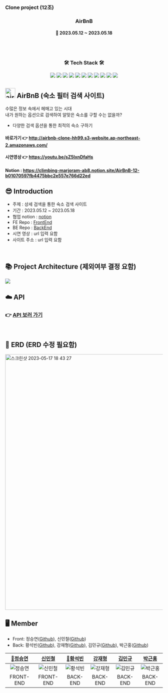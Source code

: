 ### Clone project (12조)

<h3 align="center"><b>AirBnB</b></h3>

<h4 align="center">📆 2023.05.12 ~ 2023.05.18</h4>
<br>

<br>
<h3 align="center"><b>🛠 Tech Stack 🛠</b></h3>
<p align="center">
<img src="https://img.shields.io/badge/JAVA-007396?style=for-the-badge&logo=java&logoColor=white">
<img src="https://img.shields.io/badge/Spring-6DB33F?style=for-the-badge&logo=Spring&logoColor=white">
<img src="https://img.shields.io/badge/linux-FCC624?style=for-the-badge&logo=linux&logoColor=black">
<img src="https://img.shields.io/badge/aws-232F3E?style=for-the-badge&logo=aws&logoColor=white">
<img src="https://camo.githubusercontent.com/fd0243cd3a19485c4f3e82eba48aa53c2b13c41bd87164fc77fa3498ec09d2bd/68747470733a2f2f696d672e736869656c64732e696f2f62616467652f616d617a6f6e73332d3536394133313f7374796c653d666f722d7468652d6261646765266c6f676f3d616d617a6f6e7333266c6f676f436f6c6f723d7768697465">

<img src="https://camo.githubusercontent.com/5309f68ce19176455b37914291b345bd7af797286bbf86aaabdc23d398e93586/68747470733a2f2f696d672e736869656c64732e696f2f62616467652f617773206563322d3037433136303f7374796c653d666f722d7468652d6261646765266c6f676f3d616d617a6f6e65617773266c6f676f436f6c6f723d7768697465">
<img src="https://camo.githubusercontent.com/c0f71772804c86d0f144ce923027aff25e8d761c6b791d2de6698607e21c5465/68747470733a2f2f696d672e736869656c64732e696f2f62616467652f677261646c652d3032333033413f7374796c653d666f722d7468652d6261646765266c6f676f3d677261646c65266c6f676f436f6c6f723d7768697465">
<img src="https://camo.githubusercontent.com/c1fc168684171582321954905e8b9dc4f59810243ed85e645f3b7938ee3145cb/68747470733a2f2f696d672e736869656c64732e696f2f62616467652f6d7973716c2d3434373941313f7374796c653d666f722d7468652d6261646765266c6f676f3d6d7973716c266c6f676f436f6c6f723d7768697465">
<img src="https://camo.githubusercontent.com/54a2f74f3cbb3cb810faa417fb9a56b4d947be01e868ab624b3f251a1062257b/68747470733a2f2f696d672e736869656c64732e696f2f62616467652f67697468756220616374696f6e732d3230383846463f7374796c653d666f722d7468652d6261646765266c6f676f3d67697468756220616374696f6e73266c6f676f436f6c6f723d7768697465">
<img src="https://camo.githubusercontent.com/a831a652fb5370367ee71ae4255e39623b9edf7e60ffbcf7ba356b1d82a09538/68747470733a2f2f696d672e736869656c64732e696f2f62616467652f737072696e672064617461206a70612d4632384431413f7374796c653d666f722d7468652d6261646765266c6f676f3d737072696e67646174616a7061266c6f676f436f6c6f723d7768697465">
<img src="https://camo.githubusercontent.com/ad176bb5a61237550550e47d7e77dd5d1a846518df44c522d2ba9c0a7da6379c/68747470733a2f2f696d672e736869656c64732e696f2f62616467652f6769746875622d3138313731373f7374796c653d666f722d7468652d6261646765266c6f676f3d676974687562266c6f676f436f6c6f723d7768697465">
<br>


## <a href="https://emoji.gg/emoji/6421_airbnb"><img src="https://cdn3.emoji.gg/emojis/6421_airbnb.png" width="32px" height="32px" alt="airbnb"></a> AirBnB (숙소 필터 검색 사이트)

수많은 정보 속에서 헤매고 있는 시대</br>
내가 원하는 옵션으로 검색하여 알맞은 숙소를 구할 수는 없을까?</br>
- 다양한 검색 옵션을 통한 최적의 숙소 구하기

#### 바로가기 👉 http://airbnb-clone-hh99.s3-website.ap-northeast-2.amazonaws.com/

#### 시연영상 👉 https://youtu.be/sZ5lxnDfaHs

#### Notion : https://climbing-marjoram-ab8.notion.site/AirBnB-12-b01070597fb4475bbc2e557e766d22ed

## 😎 Introduction

- 주제 : 상세 검색을 통한 숙소 검색 사이트
- 기간 : 2023.05.12 ~ 2023.05.18
- 협업 notion : [notion](https://climbing-marjoram-ab8.notion.site/AirBnB-12-b01070597fb4475bbc2e557e766d22ed)
- FE Repo : [FrontEnd](https://github.com/ClonePjtAirBB/FE_Airbnb_Clone.git)
- BE Repo : [BackEnd](https://github.com/ClonePjtAirBB/BE_ClonePjtAirBB.git)
- 시연 영상 : url 입력 요함
- 사이트 주소 : url 입력 요함

<br>

## 📚 Project Architecture (제외여부 결정 요함)
<img src="https://user-images.githubusercontent.com/40461588/236686167-a2eadca9-02e4-4649-8dc6-17d7cfd4b494.png">

<br>

## ☁️ API
### 👉 [API 보러 가기](https://www.notion.so/143b8fbfbea241dbb0cf376b40c5d593?v=f46107b5f27b4c5f9f25d3647e6bd82f)
<br>

## 🧱 ERD (ERD 수정 필요함)
<img width="818" alt="스크린샷 2023-05-17 18 43 27" src="https://github.com/ClonePjtAirBB/BE_ClonePjtAirBB/assets/108252926/c27fe7b1-5aa6-4746-bfeb-cbfe6ca1f500">

<br>

## 🖥️ Member
- Front: 정승연([Github](https://github.com/xxyeon129)), 신민철([Github](https://github.com/MinCheolS))
- Back: 황석빈([Github](https://github.com/SeokBin02)), 강재형([Github](https://github.com/mottoslo)), 김민규([Github](https://github.com/kmg0485)), 박근홍([Github](https://github.com/Omakmusae))

|             [🚩정승연](https://github.com/xxyeon129)             |              [신민철](https://github.com/MinCheolS)              |             [🚩황석빈](https://github.com/SeokBin02)             |              [강재형](https://github.com/mottoslo)              |               [김민규](https://github.com/kmg0485)               |             [박근홍](https://github.com/Omakmusae)             |
|:-------------------------------------------------------------:|:-------------------------------------------------------------:|:-------------------------------------------------------------:|:------------------------------------------------------------:|:-------------------------------------------------------------:|:-------------------------------------------------------------:|
| ![정승연](https://avatars.githubusercontent.com/u/102347529?v=4) | ![신민철](https://avatars.githubusercontent.com/u/97032929?v=4) | ![황석빈](https://avatars.githubusercontent.com/u/121082974?v=4) | ![강재형](https://avatars.githubusercontent.com/u/57926597?v=4) | ![김민규](https://avatars.githubusercontent.com/u/108252926?v=4) | ![박근홍](https://avatars.githubusercontent.com/u/106947027?v=4) |
|                           FRONT-END                           |                           FRONT-END                           |                           BACK-END                            |                           BACK-END                           |                           BACK-END                            |                           BACK-END                            |
<br>





